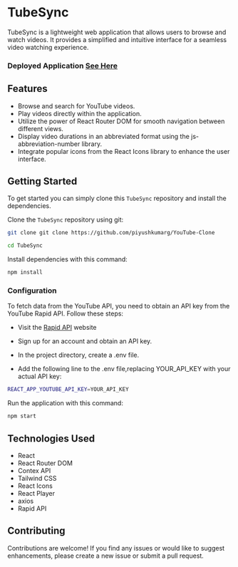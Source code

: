 # TubeSync

TubeSync is a lightweight web application that allows users to browse and watch videos. It provides a simplified and intuitive interface for a seamless video watching experience.

### Deployed Application [See Here](https://youtube-piy.netlify.app/)



## Features

- Browse and search for YouTube videos.
- Play videos directly within the application.
- Utilize the power of React Router DOM for smooth navigation between different views.
- Display video durations in an abbreviated format using the js-abbreviation-number library.
- Integrate popular icons from the React Icons library to enhance the user interface.

## Getting Started
To get started  you can simply clone this `TubeSync` repository and install the dependencies.

Clone the `TubeSync` repository using git:

```bash
git clone git clone https://github.com/piyushkumarg/YouTube-Clone

cd TubeSync
```

Install dependencies with this command:
```bash
npm install
```
### Configuration
To fetch data from the YouTube API, you need to obtain an API key from the YouTube Rapid API. Follow these steps:

- Visit the  [Rapid API](https://rapidapi.com/) website

- Sign up for an account and obtain an API key.

- In the project directory, create a .env file.

- Add the following line to the .env file,replacing YOUR_API_KEY with your actual API key:

```bash
REACT_APP_YOUTUBE_API_KEY=YOUR_API_KEY
```

Run the application with this command:
```bash
npm start
```
## Technologies Used

* React
* React Router DOM
* Contex API
* Tailwind CSS
* React Icons
* React Player
* axios
* Rapid API

## Contributing
Contributions are welcome! If you find any issues or would like to suggest enhancements, please create a new issue or submit a pull request.
